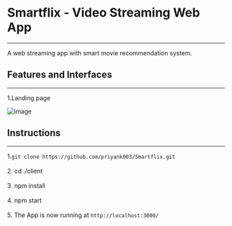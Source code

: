 # Smartflix - Video Streaming Web App
-------------------------------------------------------------------------------------------------------------------------------------------------------------------------

A web streaming app with smart movie recommendation system. 

## Features and Interfaces

-------------------------------------------------------------------------------------------------------------------------------------------------------------------------
  1.Landing page
  
  ![image](https://user-images.githubusercontent.com/79754424/167499938-f9174afd-19b8-42b7-b68b-1780b872ea2b.png)


## Instructions

-------------------------------------------------------------------------------------------------------------------------------------------------------------------------

  1.`git clone https://github.com/priyank003/Smartflix.git`<br/>
  <br/>
  2. cd ./client <br/>
  <br/>
  3. npm install <br/>
  <br/>
  4. npm start <br/>
  <br/>
  5. The App is now running at `http://localhost:3000/`

